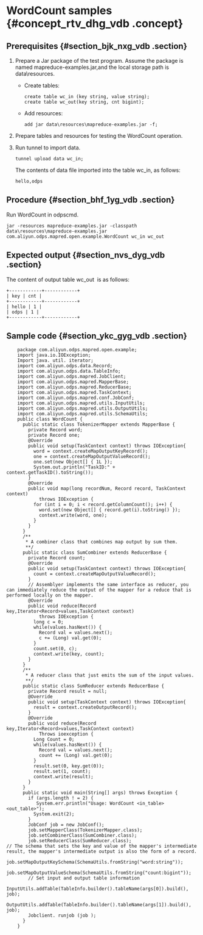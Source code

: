 # WordCount samples {#concept_rtv_dhg_vdb .concept}

## Prerequisites {#section_bjk_nxg_vdb .section}

1.  Prepare a Jar package of the test program. Assume the package is named mapreduce-examples.jar,and the local storage path is data\\resources.
    -   Create tables:

        ```
        create table wc_in (key string, value string);
        create table wc_out(key string, cnt bigint);
        ```

    -   Add resources:

        ```
        add jar data\resources\mapreduce-examples.jar -f;
        ```

2.  Prepare tables and resources for testing the WordCount operation.
3.  Run tunnel to import data.

    ```
    tunnel upload data wc_in;
    ```

    The contents of data file imported into the table wc\_in, as follows:

    ```
    hello,odps
    ```


## Procedure {#section_bhf_1yg_vdb .section}

Run WordCount in odpscmd.

```
jar -resources mapreduce-examples.jar -classpath data\resources\mapreduce-examples.jar
com.aliyun.odps.mapred.open.example.WordCount wc_in wc_out
```

## Expected output {#section_nvs_dyg_vdb .section}

The content of output table wc\_out  is as follows:

```
+------------+------------+
| key | cnt |
+------------+------------+
| hello | 1 |
| odps | 1 |
+------------+------------+
```

## Sample code {#section_ykc_gyg_vdb .section}

```
    package com.aliyun.odps.mapred.open.example;
    import java.io.IOException;
    Import java. util. iterator;
    import com.aliyun.odps.data.Record;
    import com.aliyun.odps.data.TableInfo;
    import com.aliyun.odps.mapred.JobClient;
    import com.aliyun.odps.mapred.MapperBase;
    import com.aliyun.odps.mapred.ReducerBase;
    import com.aliyun.odps.mapred.TaskContext;
    import com.aliyun.odps.mapred.conf.JobConf;
    import com.aliyun.odps.mapred.utils.InputUtils;
    import com.aliyun.odps.mapred.utils.OutputUtils;
    import com.aliyun.odps.mapred.utils.SchemaUtils;
    public class WordCount {
      public static class TokenizerMapper extends MapperBase {
        private Record word;
        private Record one;
        @Override
        public void setup(TaskContext context) throws IOException{
          word = context.createMapOutputKeyRecord();
          one = context.createMapOutputValueRecord();
          one.set(new Object[] { 1L });
          System.out.println("TaskID:" + context.getTaskID().toString());
        }
        @Override
        public void map(long recordNum, Record record, TaskContext context)
            throws IOException {
          for (int i = 0; i < record.getColumnCount(); i++) {
            word.set(new Object[] { record.get(i).toString() });
            context.write(word, one);
          }
        }
      }
      /**
       * A combiner class that combines map output by sum them.
       **/
      public static class SumCombiner extends ReducerBase {
        private Record count;
        @Override
        public void setup(TaskContext context) throws IOException{
          count = context.createMapOutputValueRecord();
        }
        // Assemblyer implements the same interface as reducer, you can immediately reduce the output of the mapper for a reduce that is performed locally on the mapper.
        @Override
        public void reduce(Record key,Iterator<Record>values,TaskContext context)
            throws IOException {
          long c = 0;
          while(values.hasNext()) {
            Record val = values.next();
            c += (Long) val.get(0);
          }
          count.set(0, c);
          context.write(key, count);
        }
      }
      /**
       * A reducer class that just emits the sum of the input values.
       **/
      public static class SumReducer extends ReducerBase {
        private Record result = null;
        @Override
        public void setup(TaskContext context) throws IOException{
          result = context.createOutputRecord();
        }
        @Override
        public void reduce(Record key,Iterator<Record>values,TaskContext context)
            Throws ioexception {
          Long Count = 0;
          while(values.hasNext()) {
            Record val = values.next();
            count += (Long) val.get(0);
          }
          result.set(0, key.get(0));
          result.set(1, count);
          context.write(result);
        }
      }
      public static void main(String[] args) throws Exception {
        if (args.length ! = 2) {
           System.err.println("Usage: WordCount <in_table> <out_table>");
          System.exit(2);
        }
        JobConf job = new JobConf();
        job.setMapperClass(TokenizerMapper.class);
        job.setCombinerClass(SumCombiner.class);
        job.setReducerClass(SumReducer.class);
// The schema that sets the key and value of the mapper's intermediate result, the mapper's intermediate output is also the form of a record.
        job.setMapOutputKeySchema(SchemaUtils.fromString("word:string"));
        job.setMapOutputValueSchema(SchemaUtils.fromString("count:bigint"));
        // Set input and output table information
        InputUtils.addTable(TableInfo.builder().tableName(args[0]).build(), job);
        OutputUtils.addTable(TableInfo.builder().tableName(args[1]).build(), job);
        Jobclient. runjob (job );
      }
    }

```

